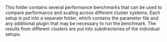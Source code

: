 This folder contains several performance benchmarks that can be used to
compare performance and scaling across different cluster systems. 
Each setup is put into a separate folder, which contains the parameter file
and any additional plugin that may be necessary to run the benchmark. The
results from different clusters are put into subdirectories of the individual
setups.

